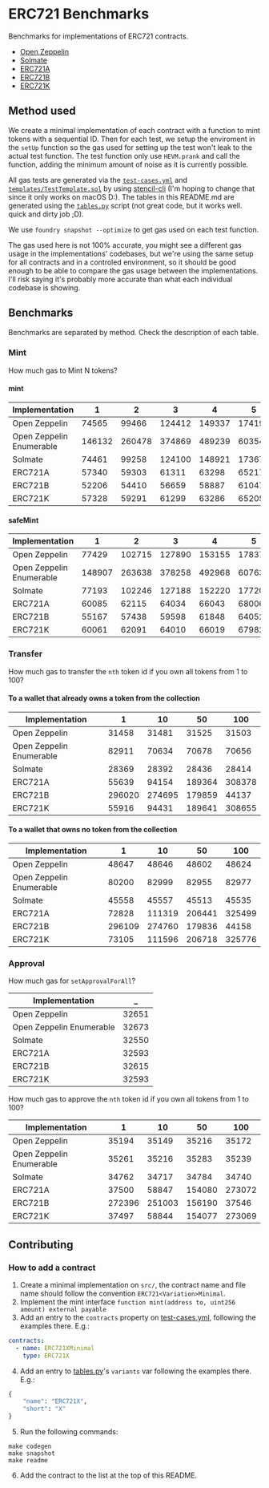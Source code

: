 # ERC721 Benchmarks

Benchmarks for implementations of ERC721 contracts.

- [Open Zeppelin](https://github.com/OpenZeppelin/openzeppelin-contracts)
- [Solmate](https://github.com/rari-capital/solmate)
- [ERC721A](https://github.com/chiru-labs/ERC721A)
- [ERC721B](https://github.com/beskay/ERC721B)
- [ERC721K](https://github.com/kadenzipfel/ERC721K)

## Method used

We create a minimal implementation of each contract with a function to mint tokens with a sequential ID. Then for each test, we setup the enviroment in the `setUp` function so the gas used for setting up the test won't leak to the actual test function. The test function only use `HEVM.prank` and call the function, adding the minimum amount of noise as it is currently possible. 

All gas tests are generated via the [`test-cases.yml`](test-cases.yml) and [`templates/TestTemplate.sol`](templates/TestTemplate.sol) by using [stencil-cli](https://github.com/alephao/stencil-cli) (I'm hoping to change that since it only works on macOS D:). The tables in this README.md are generated using the [`tables.py`](tables.py) script (not great code, but it works well. quick and dirty job ;D).

We use `foundry snapshot --optimize` to get gas used on each test function.

The gas used here is not 100% accurate, you might see a different gas usage in the implementations' codebases, but we're using the same setup for all contracts and in a controled environment, so it should be good enough to be able to compare the gas usage between the implementations. I'll risk saying it's probably more accurate than what each individual codebase is showing.

## Benchmarks

Benchmarks are separated by method. Check the description of each table.

### Mint

How much gas to Mint N tokens?

#### mint

<!-- Start Mint Table -->
|     Implementation     |   1  |   2  |   3  |   4  |   5  |   10  |   50  |   100  |
|------------------------|------|------|------|------|------|-------|-------|--------|
|      Open Zeppelin     | 74565| 99466|124412|149337|174194| 298682|1294807| 2539883|
|Open Zeppelin Enumerable|146132|260478|374869|489239|603541|1175254|5749179|11466505|
|         Solmate        | 74461| 99258|124100|148921|173674| 297642|1289607| 2529483|
|         ERC721A        | 57340| 59303| 61311| 63298| 65217| 75015 | 153620| 251796 |
|         ERC721B        | 52206| 54410| 56659| 58887| 61047| 72050 | 160295| 270521 |
|         ERC721K        | 57328| 59291| 61299| 63286| 65205| 75003 | 153608| 251784 |
<!-- End Mint Table -->

#### safeMint

<!-- Start safeMint Table -->
|     Implementation     |   1  |   2  |   3  |   4  |   5  |   10  |   50  |   100  |
|------------------------|------|------|------|------|------|-------|-------|--------|
|      Open Zeppelin     | 77429|102715|127890|153155|178374| 304386|1313258| 2574252|
|Open Zeppelin Enumerable|148907|263638|378258|492968|607632|1180869|5767541|11500785|
|         Solmate        | 77193|102246|127188|152220|177206| 302053|1301600| 2550928|
|         ERC721A        | 60085| 62115| 64034| 66043| 68006| 77738 | 156365| 254543 |
|         ERC721B        | 55167| 57438| 59598| 61848| 64052| 74989 | 163256| 273484 |
|         ERC721K        | 60061| 62091| 64010| 66019| 67982| 77714 | 156341| 254519 |
<!-- End safeMint Table -->

### Transfer

How much gas to transfer the `nth` token id if you own all tokens from 1 to 100?

#### To a wallet that already owns a token from the collection

<!-- Start Transfer Owner Table -->
|     Implementation     |   1  |  10  |  50  |  100 |
|------------------------|------|------|------|------|
|      Open Zeppelin     | 31458| 31481| 31525| 31503|
|Open Zeppelin Enumerable| 82911| 70634| 70678| 70656|
|         Solmate        | 28369| 28392| 28436| 28414|
|         ERC721A        | 55639| 94154|189364|308378|
|         ERC721B        |296020|274695|179859| 44137|
|         ERC721K        | 55916| 94431|189641|308655|
<!-- End Transfer Owner Table -->

#### To a wallet that owns no token from the collection

<!-- Start Transfer Non Owner Table -->
|     Implementation     |   1  |  10  |  50  |  100 |
|------------------------|------|------|------|------|
|      Open Zeppelin     | 48647| 48646| 48602| 48624|
|Open Zeppelin Enumerable| 80200| 82999| 82955| 82977|
|         Solmate        | 45558| 45557| 45513| 45535|
|         ERC721A        | 72828|111319|206441|325499|
|         ERC721B        |296109|274760|179836| 44158|
|         ERC721K        | 73105|111596|206718|325776|
<!-- End Transfer Non Owner Table -->

### Approval

How much gas for `setApprovalForAll`?

<!-- Start setApprovalForAll Table -->
|     Implementation     |  _  |
|------------------------|-----|
|      Open Zeppelin     |32651|
|Open Zeppelin Enumerable|32673|
|         Solmate        |32550|
|         ERC721A        |32593|
|         ERC721B        |32615|
|         ERC721K        |32593|
<!-- End setApprovalForAll Table -->

How much gas to approve the `nth` token id if you own all tokens from 1 to 100?

<!-- Start approve Table -->
|     Implementation     |   1  |  10  |  50  |  100 |
|------------------------|------|------|------|------|
|      Open Zeppelin     | 35194| 35149| 35216| 35172|
|Open Zeppelin Enumerable| 35261| 35216| 35283| 35239|
|         Solmate        | 34762| 34717| 34784| 34740|
|         ERC721A        | 37500| 58847|154080|273072|
|         ERC721B        |272396|251003|156190| 37546|
|         ERC721K        | 37497| 58844|154077|273069|
<!-- End approve Table -->

## Contributing

### How to add a contract

1. Create a minimal implementation on `src/`, the contract name and file name should follow the convention `ERC721<Variation>Minimal`.
2. Implement the mint interface `function mint(address to, uint256 amount) external payable`
3. Add an entry to the `contracts` property on [test-cases.yml](test-cases.yml), following the examples there. E.g.:

```yml
contracts:
  - name: ERC721XMinimal
    type: ERC721X
```

4. Add an entry to [tables.py](tables.py)'s `variants` var following the examples there. E.g.:

```py
{
    "name": "ERC721X",
    "short": "X"
}
```


5. Run the following commands:

```console
make codegen
make snapshot
make readme
```

6. Add the contract to the list at the top of this README.
